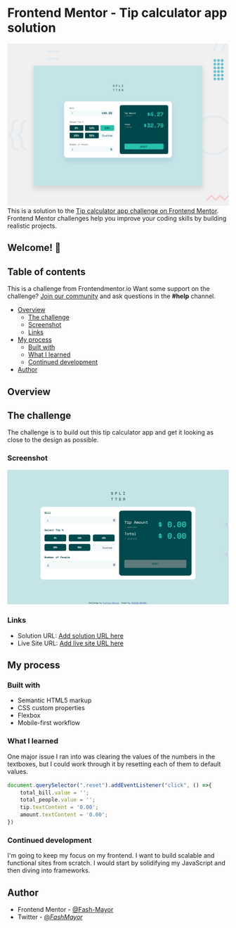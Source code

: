 # Frontend Mentor - Tip calculator app solution

![Design preview for the Tip calculator app coding challenge](./design/desktop-preview.jpg)
This is a solution to the [Tip calculator app challenge on Frontend Mentor](https://www.frontendmentor.io/challenges/tip-calculator-app-ugJNGbJUX). Frontend Mentor challenges help you improve your coding skills by building realistic projects.

## Welcome! 👋
## Table of contents

This is a challenge from Frontendmentor.io
Want some support on the challenge? [Join our community](https://www.frontendmentor.io/community) and ask questions in the **#help** channel.
- [Overview](#overview)
  - [The challenge](#the-challenge)
  - [Screenshot](#screenshot)
  - [Links](#links)
- [My process](#my-process)
  - [Built with](#built-with)
  - [What I learned](#what-i-learned)
  - [Continued development](#continued-development)
- [Author](#author)

## Overview
## The challenge

The challenge is to build out this tip calculator app and get it looking as close to the design as possible.

### Screenshot
![](images/screencapture-127-0-0-1-5500-index-html-2025-04-30-00_18_59.png)

### Links
- Solution URL: [Add solution URL here](https://your-solution-url.com)
- Live Site URL: [Add live site URL here](https://your-live-site-url.com)

## My process
### Built with
- Semantic HTML5 markup
- CSS custom properties
- Flexbox
- Mobile-first workflow

### What I learned
One major issue I ran into was clearing the values of the numbers in the textboxes, but I could work through it by resetting each of them to default values.
```js
document.querySelector(".reset").addEventListener("click", () =>{
    total_bill.value = '';
    total_people.value = '';
    tip.textContent = '0.00';
    amount.textContent = '0.00';
})
```
### Continued development
I'm going to keep my focus on my frontend. I want to build scalable and functional sites from scratch. I would start by solidifying my JavaScript and then diving into frameworks.

## Author
- Frontend Mentor - [@Fash-Mayor](www.frontendmentor.io/profile/Fash-Mayor)
- Twitter - [@_FashMayor_](https://www.twitter.com/_FashMayor)
